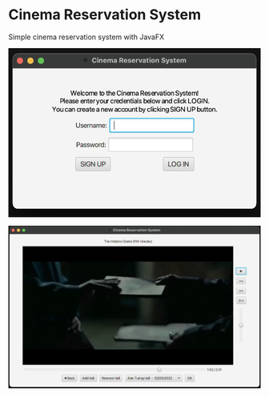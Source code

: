 # Cinema Reservation System
Simple cinema reservation system with JavaFX

![Alt text](/screenshots/log-in-window.png "Log In Window")

![Alt text](/screenshots/admin-film-window.png "Admin Film Window")
